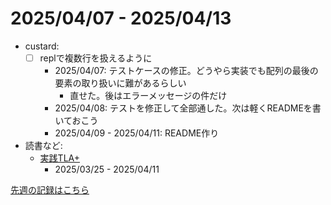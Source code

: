 # 2025/04/07 - 2025/04/13

- custard:
    - [ ] replで複数行を扱えるように
        - 2025/04/07: テストケースの修正。どうやら実装でも配列の最後の要素の取り扱いに難があるらしい
            - 直せた。後はエラーメッセージの件だけ
        - 2025/04/08: テストを修正して全部通した。次は軽くREADMEを書いておこう
        - 2025/04/09 - 2025/04/11: README作り
- 読書など:
    - [実践TLA+](https://www.shoeisha.co.jp/book/detail/9784798169163)
        - 2025/03/25 - 2025/04/11

[先週の記録はこちら](https://github.com/igrep/daily-commits/blob/ab5720958e9564b3601f07bb83def705ae1379da/yesterday.md)

